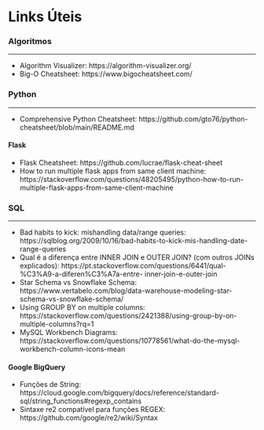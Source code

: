 <H1>Links Úteis</H1>

<H3>Algoritmos</H3>
<hr />
<ul>
  <li>Algorithm Visualizer: https://algorithm-visualizer.org/ </li>
  <li>Big-O Cheatsheet: https://www.bigocheatsheet.com/</li>
</ul>


<H3>Python</H3>
<hr />
<ul>
  <li>Comprehensive Python Cheatsheet: https://github.com/gto76/python-cheatsheet/blob/main/README.md </li>
</ul>

<H4>Flask</H4>
<ul>
  <li>Flask Cheatsheet: https://github.com/lucrae/flask-cheat-sheet</li>
  <li>How to run multiple flask apps from same client machine: https://stackoverflow.com/questions/48205495/python-how-to-run-multiple-flask-apps-from-same-client-machine</li>
</ul>

<H3>SQL</H3>
<hr />
<ul>
  <li>Bad habits to kick: mishandling data/range queries: https://sqlblog.org/2009/10/16/bad-habits-to-kick-mis-handling-date-range-queries</li>
  <li>Qual é a diferença entre INNER JOIN e OUTER JOIN? (com outros JOINs explicados): https://pt.stackoverflow.com/questions/6441/qual-%C3%A9-a-diferen%C3%A7a-entre-      inner-join-e-outer-join</li>
  <li>Star Schema vs Snowflake Schema: https://www.vertabelo.com/blog/data-warehouse-modeling-star-schema-vs-snowflake-schema/</li>
  <li>Using GROUP BY on multiple columns: https://stackoverflow.com/questions/2421388/using-group-by-on-multiple-columns?rq=1</li>
  <li>MySQL Workbench Diagrams: https://stackoverflow.com/questions/10778561/what-do-the-mysql-workbench-column-icons-mean</li>
</ul>

<H4>Google BigQuery</H4>
<ul>
   <li>Funções de String: https://cloud.google.com/bigquery/docs/reference/standard-sql/string_functions#regexp_contains</li>
  <li>Sintaxe re2 compatível para funções REGEX: https://github.com/google/re2/wiki/Syntax</li>
</ul>
